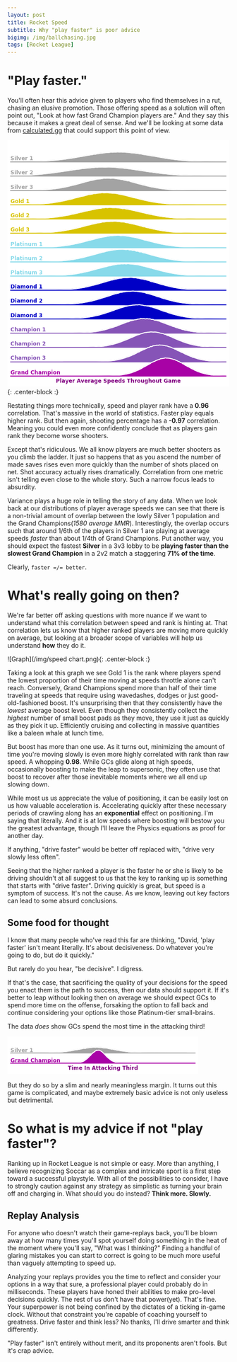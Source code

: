 ```yaml
---
layout: post
title: Rocket Speed
subtitle: Why "play faster" is poor advice
bigimg: /img/ballchasing.jpg
tags: [Rocket League]
---
```


# "Play faster."
You'll often hear this advice given to players who find themselves in a rut, chasing an elusive promotion. Those offering speed as a solution will often point out, "Look at how fast Grand Champion players are." And they say this because it makes a great deal of sense. And we'll be looking at some data from [calculated.gg](http://calculated.gg/) that could support this point of view.

![Graph](/img/speeds.png){: .center-block :}


Restating things more technically, speed and player rank have a **0.96** correlation. That's massive in the world of statistics. Faster play equals higher rank. But then again, shooting percentage has a **-0.97** correlation. Meaning you could even more confidently conclude that as players gain rank they become worse shooters.  

Except that's ridiculous. We all know players are much better shooters as you climb the ladder. It just so happens that as you ascend the number of made saves rises even more quickly than the number of shots placed on net. Shot accuracy actually rises dramatically. Correlation from one metric isn't telling even close to the whole story. Such a narrow focus leads to absurdity.

Variance plays a huge role in telling the story of any data. When we look back at our distributions of player average speeds we can see that there is a non-trivial amount of overlap between the lowly Silver 1 population and the Grand Champions(*1580 average MMR*). Interestingly, the overlap occurs such that around 1/6th of the players in Silver 1 are playing at average speeds *faster* than about 1/4th of Grand Champions. Put another way, you should expect the fastest **Silver** in a 3v3 lobby to be **playing faster than the slowest Grand Champion** in a 2v2 match a staggering **71% of the time**.

Clearly, `faster =/= better`.

# What's really going on then?
We're far better off asking questions with more nuance if we want to understand what this correlation between speed and rank is hinting at. That correlation lets us know that higher ranked players are moving more quickly on average, but looking at a broader scope of variables will help us understand **how** they do it. 

![Graph](/img/speed chart.png){: .center-block :}

Taking a look at this graph we see Gold 1 is the rank where players spend the lowest proportion of their time moving at speeds throttle alone can't reach. Conversely, Grand Champions spend more than half of their time traveling at speeds that require using wavedashes, dodges or just good-old-fashioned boost. It's unsurprising then that they consistently have the *lowest* average boost level. Even though they consistently collect the *highest* number of small boost pads as they move, they use it just as quickly as they pick it up. Efficiently cruising and collecting in massive quantities like a baleen whale at lunch time.

But boost has more than one use. As it turns out, minimizing the amount of time you're moving slowly is even more highly correlated with rank than raw speed. A whopping **0.98**. While GCs glide along at high speeds, occasionally boosting to make the leap to supersonic, they often use that boost to recover after those inevitable moments where we all end up slowing down. 

While most us us appreciate the value of positioning, it can be easily lost on us how valuable acceleration is. Accelerating quickly after these necessary periods of crawling along has an **exponential** effect on positioning. I'm saying that literally. And it is at low speeds where boosting will bestow you the greatest advantage, though I'll leave the Physics equations as proof for another day.

If anything, "drive faster" would be better off replaced with, "drive very slowly less often".

Seeing that the higher ranked a player is the faster he or she is likely to be driving shouldn't at all suggest to us that the key to ranking up is something that starts with "drive faster". Driving quickly is great, but speed is a symptom of success. It's not the cause. As we know, leaving out key factors can lead to some absurd conclusions.

## Some food for thought

I know that many people who've read this far are thinking, "David, 'play faster' isn't meant literally. It's about decisiveness. Do whatever you're going to do, but do it quickly."

But rarely do you hear, "be decisive". I digress.

If that's the case, that sacrificing the quality of your decisions for the speed you enact them is the path to success, then our data should support it. If it's better to leap without looking then on average we should expect GCs to spend more time on the offense, forsaking the option to fall back and continue considering your options like those Platinum-tier small-brains.

The data *does* show GCs spend the most time in the attacking third! 

![Graph](/img/attacking_third.png)

But they do so by a slim and nearly meaningless margin. It turns out this game is complicated, and maybe extremely basic advice is not only useless but detrimental.

# So what is my advice if not "play faster"?

Ranking up in Rocket League is not simple or easy. More than anything, I believe recognizing Soccar as a complex and intricate sport is a first step toward a successful playstyle. With all of the possibilities to consider, I have to strongly caution against any strategy as simplistic as turning your brain off and charging in. What should you do instead? **Think more. Slowly.**

## Replay Analysis

For anyone who doesn't watch their game-replays back, you'll be blown away at how many times you'll spot yourself doing something in the heat of the moment where you'll say, "What was I thinking?" Finding a handful of glaring mistakes you can start to correct is going to be much more useful than vaguely attempting to speed up. 

Analyzing your replays provides you the time to reflect and consider your options in a way that sure, a professional player could probably do in milliseconds. These players have honed their abilities to make pro-level decisions quickly. The rest of us don't have that power(yet). That's fine. Your superpower is not being confined by the dictates of a ticking in-game clock. Without that constraint you're capable of coaching yourself to greatness. Drive faster and think less? No thanks, I'll drive smarter and think differently. 

"Play faster" isn't entirely without merit, and its proponents aren't fools. But it's crap advice.
